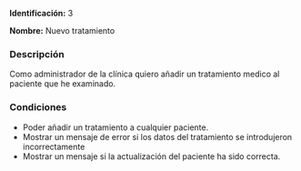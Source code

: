 **Identificación:** 3

**Nombre:** Nuevo tratamiento

### Descripción

Como administrador de la clínica quiero añadir un tratamiento medico al paciente que he examinado.

### Condiciones

* Poder añadir un tratamiento a cualquier paciente.
* Mostrar un mensaje de error si los datos del tratamiento se introdujeron incorrectamente
* Mostrar un mensaje si la actualización del paciente ha sido correcta.
